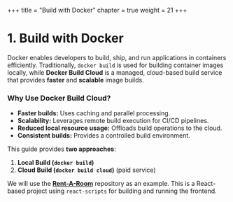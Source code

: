 +++
title = "Build with Docker"
chapter = true
weight = 21
+++

# **1. Build with Docker**

Docker enables developers to build, ship, and run applications in containers efficiently. Traditionally, `docker build` is used for building container images locally, while **Docker Build Cloud** is a managed, cloud-based build service that provides **faster** and **scalable** image builds.

### **Why Use Docker Build Cloud?**

- **Faster builds:** Uses caching and parallel processing.
- **Scalability:** Leverages remote build execution for CI/CD pipelines.
- **Reduced local resource usage:** Offloads build operations to the cloud.
- **Consistent builds:** Provides a controlled build environment.

This guide provides **two approaches**:

1. **Local Build (`docker build`)**
2. **Cloud Build (`docker build cloud`)** (paid service)

We will use the **[Rent-A-Room](https://github.com/aws-samples/Rent-A-Room)** repository as an example. This is a React-based project using `react-scripts` for building and running the frontend.
